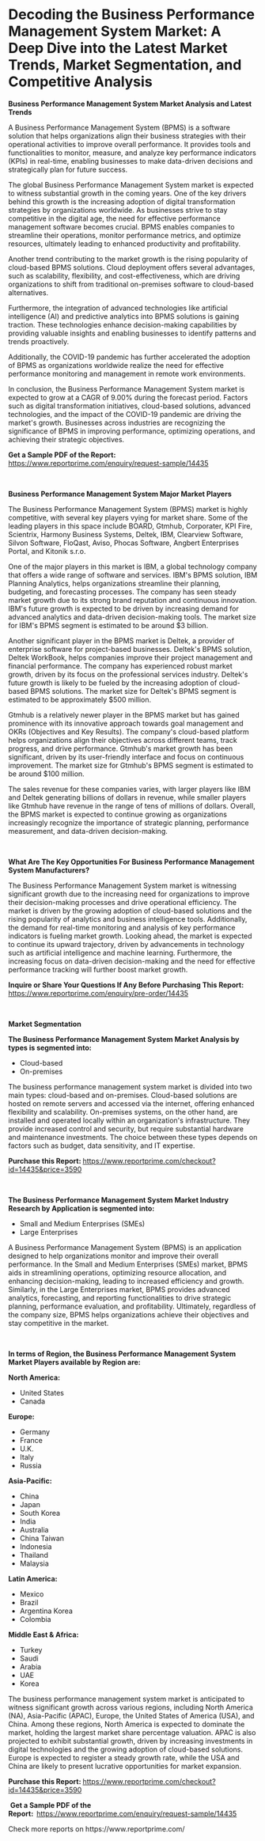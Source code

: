 <p><h1>Decoding the Business Performance Management System Market: A Deep Dive into the Latest Market Trends, Market Segmentation, and Competitive Analysis</h1></p><p><strong>Business Performance Management System Market Analysis and Latest Trends</strong></p>
<p><p>A Business Performance Management System (BPMS) is a software solution that helps organizations align their business strategies with their operational activities to improve overall performance. It provides tools and functionalities to monitor, measure, and analyze key performance indicators (KPIs) in real-time, enabling businesses to make data-driven decisions and strategically plan for future success.</p><p>The global Business Performance Management System market is expected to witness substantial growth in the coming years. One of the key drivers behind this growth is the increasing adoption of digital transformation strategies by organizations worldwide. As businesses strive to stay competitive in the digital age, the need for effective performance management software becomes crucial. BPMS enables companies to streamline their operations, monitor performance metrics, and optimize resources, ultimately leading to enhanced productivity and profitability.</p><p>Another trend contributing to the market growth is the rising popularity of cloud-based BPMS solutions. Cloud deployment offers several advantages, such as scalability, flexibility, and cost-effectiveness, which are driving organizations to shift from traditional on-premises software to cloud-based alternatives.</p><p>Furthermore, the integration of advanced technologies like artificial intelligence (AI) and predictive analytics into BPMS solutions is gaining traction. These technologies enhance decision-making capabilities by providing valuable insights and enabling businesses to identify patterns and trends proactively.</p><p>Additionally, the COVID-19 pandemic has further accelerated the adoption of BPMS as organizations worldwide realize the need for effective performance monitoring and management in remote work environments.</p><p>In conclusion, the Business Performance Management System market is expected to grow at a CAGR of 9.00% during the forecast period. Factors such as digital transformation initiatives, cloud-based solutions, advanced technologies, and the impact of the COVID-19 pandemic are driving the market's growth. Businesses across industries are recognizing the significance of BPMS in improving performance, optimizing operations, and achieving their strategic objectives.</p></p>
<p><strong>Get a Sample PDF of the Report:&nbsp;</strong> <a href="https://www.reportprime.com/enquiry/request-sample/14435">https://www.reportprime.com/enquiry/request-sample/14435</a></p>
<p>&nbsp;</p>
<p><strong>Business Performance Management System Major Market Players</strong></p>
<p><p>The Business Performance Management System (BPMS) market is highly competitive, with several key players vying for market share. Some of the leading players in this space include BOARD, Gtmhub, Corporater, KPI Fire, Scientrix, Harmony Business Systems, Deltek, IBM, Clearview Software, Silvon Software, FloQast, Aviso, Phocas Software, Angbert Enterprises Portal, and Kitonik s.r.o.</p><p>One of the major players in this market is IBM, a global technology company that offers a wide range of software and services. IBM's BPMS solution, IBM Planning Analytics, helps organizations streamline their planning, budgeting, and forecasting processes. The company has seen steady market growth due to its strong brand reputation and continuous innovation. IBM's future growth is expected to be driven by increasing demand for advanced analytics and data-driven decision-making tools. The market size for IBM's BPMS segment is estimated to be around $3 billion.</p><p>Another significant player in the BPMS market is Deltek, a provider of enterprise software for project-based businesses. Deltek's BPMS solution, Deltek WorkBook, helps companies improve their project management and financial performance. The company has experienced robust market growth, driven by its focus on the professional services industry. Deltek's future growth is likely to be fueled by the increasing adoption of cloud-based BPMS solutions. The market size for Deltek's BPMS segment is estimated to be approximately $500 million.</p><p>Gtmhub is a relatively newer player in the BPMS market but has gained prominence with its innovative approach towards goal management and OKRs (Objectives and Key Results). The company's cloud-based platform helps organizations align their objectives across different teams, track progress, and drive performance. Gtmhub's market growth has been significant, driven by its user-friendly interface and focus on continuous improvement. The market size for Gtmhub's BPMS segment is estimated to be around $100 million.</p><p>The sales revenue for these companies varies, with larger players like IBM and Deltek generating billions of dollars in revenue, while smaller players like Gtmhub have revenue in the range of tens of millions of dollars. Overall, the BPMS market is expected to continue growing as organizations increasingly recognize the importance of strategic planning, performance measurement, and data-driven decision-making.</p></p>
<p>&nbsp;</p>
<p><strong>What Are The Key Opportunities For Business Performance Management System Manufacturers?</strong></p>
<p><p>The Business Performance Management System market is witnessing significant growth due to the increasing need for organizations to improve their decision-making processes and drive operational efficiency. The market is driven by the growing adoption of cloud-based solutions and the rising popularity of analytics and business intelligence tools. Additionally, the demand for real-time monitoring and analysis of key performance indicators is fueling market growth. Looking ahead, the market is expected to continue its upward trajectory, driven by advancements in technology such as artificial intelligence and machine learning. Furthermore, the increasing focus on data-driven decision-making and the need for effective performance tracking will further boost market growth.</p></p>
<p><strong>Inquire or Share Your Questions If Any Before Purchasing This Report:</strong> <a href="https://www.reportprime.com/enquiry/pre-order/14435">https://www.reportprime.com/enquiry/pre-order/14435</a></p>
<p>&nbsp;</p>
<p><strong>Market Segmentation</strong></p>
<p><strong>The Business Performance Management System Market Analysis by types is segmented into:</strong></p>
<p><ul><li>Cloud-based</li><li>On-premises</li></ul></p>
<p><p>The business performance management system market is divided into two main types: cloud-based and on-premises. Cloud-based solutions are hosted on remote servers and accessed via the internet, offering enhanced flexibility and scalability. On-premises systems, on the other hand, are installed and operated locally within an organization's infrastructure. They provide increased control and security, but require substantial hardware and maintenance investments. The choice between these types depends on factors such as budget, data sensitivity, and IT expertise.</p></p>
<p><strong>Purchase this Report:&nbsp;</strong><a href="https://www.reportprime.com/checkout?id=14435&price=3590">https://www.reportprime.com/checkout?id=14435&price=3590</a></p>
<p>&nbsp;</p>
<p><strong>The Business Performance Management System Market Industry Research by Application is segmented into:</strong></p>
<p><ul><li>Small and Medium Enterprises (SMEs)</li><li>Large Enterprises</li></ul></p>
<p><p>A Business Performance Management System (BPMS) is an application designed to help organizations monitor and improve their overall performance. In the Small and Medium Enterprises (SMEs) market, BPMS aids in streamlining operations, optimizing resource allocation, and enhancing decision-making, leading to increased efficiency and growth. Similarly, in the Large Enterprises market, BPMS provides advanced analytics, forecasting, and reporting functionalities to drive strategic planning, performance evaluation, and profitability. Ultimately, regardless of the company size, BPMS helps organizations achieve their objectives and stay competitive in the market.</p></p>
<p>&nbsp;</p>
<p><strong>In terms of Region, the Business Performance Management System Market Players available by Region are:</strong></p>
<p>
    <p> <strong> North America: </strong>
        <ul>
            <li>United States</li>
            <li>Canada</li>
        </ul>
        </p> 
    <p> <strong> Europe: </strong>
        <ul>
            <li>Germany</li>
            <li>France</li>
            <li>U.K.</li>
            <li>Italy</li>
            <li>Russia</li>
        </ul>
        </p> 
    <p> <strong> Asia-Pacific: </strong>
        <ul>
            <li>China</li>
            <li>Japan</li>
            <li>South Korea</li>
            <li>India</li>
            <li>Australia</li>
            <li>China Taiwan</li>
            <li>Indonesia</li>
            <li>Thailand</li>
            <li>Malaysia</li>
        </ul>
        </p> 
    <p> <strong> Latin America: </strong>
        <ul>
            <li>Mexico</li>
            <li>Brazil</li>
            <li>Argentina Korea</li>
            <li>Colombia</li>
        </ul>
        </p> 
    <p> <strong> Middle East & Africa: </strong>
        <ul>
            <li>Turkey</li>
            <li>Saudi</li>
            <li>Arabia</li>
            <li>UAE</li>
            <li>Korea</li>
        </ul>
    </p>
    </p>
<p><p>The business performance management system market is anticipated to witness significant growth across various regions, including North America (NA), Asia-Pacific (APAC), Europe, the United States of America (USA), and China. Among these regions, North America is expected to dominate the market, holding the largest market share percentage valuation. APAC is also projected to exhibit substantial growth, driven by increasing investments in digital technologies and the growing adoption of cloud-based solutions. Europe is expected to register a steady growth rate, while the USA and China are likely to present lucrative opportunities for market expansion.</p></p>
<p><strong>Purchase this Report: </strong><a href="https://www.reportprime.com/checkout?id=14435&price=3590">https://www.reportprime.com/checkout?id=14435&price=3590</a></p>
<p>&nbsp;<strong>Get a Sample PDF of the Report:&nbsp;&nbsp;</strong><a href="https://www.reportprime.com/enquiry/request-sample/14435">https://www.reportprime.com/enquiry/request-sample/14435</a></p>
<p><strong></strong></p>
<p>Check more reports on https://www.reportprime.com/</p>